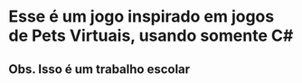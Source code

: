 # Esse é um jogo inspirado em jogos de Pets Virtuais, usando somente C#

## Obs. Isso é um trabalho escolar

<Div> 
</Div>
